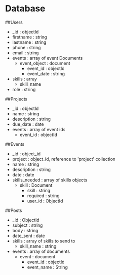 Database
=================================

##Users

- _id : objectId 
- firstname : string
- lastname : string
- phone : string
- email : string
- events : array of event Documents	
  * event_object : document 
	  + event_id : objectId
	  + event_date : string
- skills : array
  * skill_name
- role : string

##Projects

- _id : objectId
- name : string
- description : string
- due_date : date
- events : array of event ids	
  + event_id : objectId

##Events

- _id : object_id
- project : object_id, reference to 'project' collection
- name : string
- description : string
- date : date
- skills_needed : array of skills objects	
  + skill : Document
    * skill : string
	* required : string
	* user_id : ObjectId

##Posts

- _id : ObjectId
- subject : string
- body : string
- date_sent : date
- skills : array of skills to send to 
  + skill_name : string
- events : array of documents
  + event : document
    * event_id : objectId
	* event_name : String

